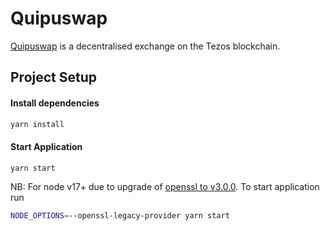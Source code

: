 # Quipuswap

[Quipuswap](https://quipuswap.com/) is a decentralised exchange on the Tezos blockchain. 

## Project Setup

#### Install dependencies

```bash
yarn install
```

#### Start Application
```
yarn start
```
NB: For node v17+ due to upgrade of [openssl to v3.0.0](https://github.com/nodejs/node/releases/tag/v17.7.2). To start application run

```bash
NODE_OPTIONS=--openssl-legacy-provider yarn start
```